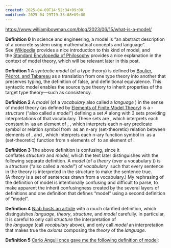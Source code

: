 ```yaml
---
created: 2025-04-09T14:52:34+09:00
modified: 2025-04-29T19:35:08+09:00
---
```


https://www.williamjbowman.com/blog/2023/06/15/what-is-a-model/


**Definition 0** In science and engineering, a model is “an abstract description of a concrete system using mathematical concepts and language”. See [Wikipedia](https://en.wikipedia.org/wiki/Mathematical_model "Mathematical model") provides a nice introduction to this kind of model, and the [Standard Encylopedia of Philosophy](https://plato.stanford.edu/entries/model-theory/#Modelling "Models and Modelling") provides a nice explanation in the context of model theory, which will be relevant later in this post.

**Definition 1** A _syntactic model_ (of a type theory) is defined by [Boulier, Pédrot, and Tabareau](https://doi.org/10.1145/3018610.3018620 "The Next 700 Syntactical Models of Type Theory") as a translation from one type theory into another that preserves typing, the definition of false, and definitional equivalence. This syntactic model enables the source type theory to inherit properties of the target type theory—such as consistency.

**Definition 2** A _model_ (of a _vocabulary_ also called a _language_ ) in the sense of model theory (as defined by [Elements of Finite Model Theory](https://doi.org/10.1007/978-3-662-07003-1 "Elements of Finite Model Theory")) is a _-structure_ (“also called a _model_”) defining a set _A_ along with 3 sets providing interpretations of that vocabulary. These sets are , which interprets each constant in  as an element of , , which interprets each n-ary predicate symbol or relation symbol from  as an n-ary (set-theoretic) relation between elements of , and , which interprets each n-ary function symbol in  as a (set-theoretic) function from n elements of  to an element of .

**Definition 3** The above definition is confusing, since it conflates _structure_ and _model_, which the text later distinguishes with the following separate definition. A _model_ (of a _theory_ (over a vocabulary )) is a _structure_ (“also called a _model_”) of _vocabulary_  such that every sentence in the theory is interpreted in the structure to make the sentence true. (A _theory_ is a set of sentences drawn from a vocabulary.) My rephrasing of the definition of model is intentionally confusing and difficult to parse, to make apparent the inherit confusingness created by the several layers of definitions and one definition that defines “model” using a second definition of “model”.

**Definition 4** [Nlab hosts an article](https://ncatlab.org/nlab/show/structure+in+model+theory#Definition "Definition of 'structure' in model theory") with a much clarified definition, which distinguishes _language_, _theory_, _structure_, and _model_ carefully. In particular, it is careful to only call _structure_ the interpretation of the _language_ (call _vocabulary_ above), and only call _model_ an interpretation that makes true the _axioms_ composing the _theory_ of the _language_.

**Definition 5** [Carlo Anguli once gave me the following definition of model](https://twitter.com/carloangiuli/status/1640421574733078528?s=20):

>